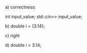 a) correctness:

int input_value;
std::cin>> input_value;

b) double i = {3.14};

c) right

d) double i = 3.14;
